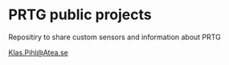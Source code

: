 # PRTG public projects

Repositiry to share custom sensors and information about PRTG

Klas.Pihl@Atea.se
